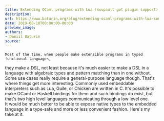 ```yaml
---
title: Extending OCaml programs with Lua (soupault got plugin support)
description:
url: https://www.baturin.org/blog/extending-ocaml-programs-with-lua-soupault-got-plugin-support
date: 2019-08-10T00:00:00-00:00
preview_image:
authors:
- Daniil Baturin
source:
---
```



    Most of the time, when people make extensible programs in typed functional languages,
they make a DSL, not least because it's much easier to make a DSL in a language with algebraic types
and pattern matching than in one without.<br/>
Some use cases really require a general-purpose language though. That's where things get
more interesting. Commonly used embeddable interpreters such as Lua, Guile, or Chicken are written in C.
It's possible to make OCaml or Haskell bindings for them and such bindings do exist,
but that's two high level languages communicating through a low level one.<br/>
It would be much better to be able to expose native types to the embedded language in a type-safe and more or less convenient
fashion. Here's my take at it.
    
